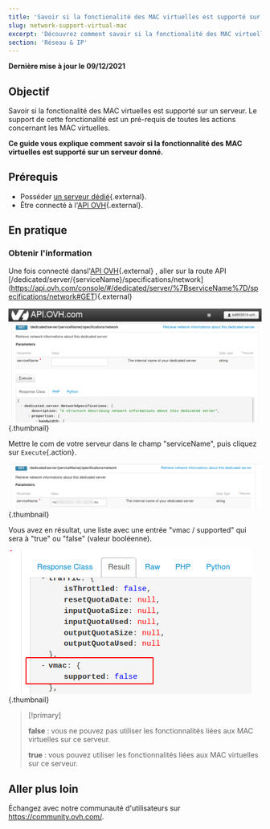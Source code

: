 ```yaml
---
title: 'Savoir si la fonctionalité des MAC virtuelles est supporté sur un serveur donné'
slug: network-support-virtual-mac
excerpt: 'Découvrez comment savoir si la fonctionalité des MAC virtuelles est supporté sur un serveur donné'
section: 'Réseau & IP'
---
```


**Dernière mise à jour le 09/12/2021**

## Objectif

Savoir si la fonctionalité des MAC virtuelles est supporté sur un serveur.
Le support de cette fonctionalité est un pré-requis de toutes les actions concernant les MAC virtuelles.

**Ce guide vous explique comment savoir si la fonctionnalité des MAC virtuelles est supporté sur un serveur donné.**


## Prérequis

* Posséder [un serveur dédié](https://www.ovh.com/fr/serveurs_dedies/){.external}.
* Être connecté à l'[API OVH](https://api.ovh.com/console/){.external}.


## En pratique

### Obtenir l'information

Une fois connecté dansl'[API OVH](https://api.ovh.com/console/){.external} , aller sur la route API [/dedicated/server/{serviceName}/specifications/network] (https://api.ovh.com/console/#/dedicated/server/%7BserviceName%7D/specifications/network#GET){.external}

![SVMAC](images/support_virtual_mac_01.png){.thumbnail}

Mettre le com de votre serveur dans le champ "serviceName", puis cliquez sur `Execute`{.action}.

![SVMAC](images/support_virtual_mac_02.png){.thumbnail}

Vous avez en résultat, une liste avec une entrée "vmac / supported" qui sera à "true" ou "false" (valeur booléenne).

![SVMAC](images/support_virtual_mac_03.png){.thumbnail}

> [!primary]
>
> **false** : vous ne pouvez pas utiliser les fonctionnalités liées aux MAC virtuelles sur ce serveur.
>
> **true** : vous pouvez utiliser les fonctionnalités liées aux MAC virtuelles sur ce serveur.
>

## Aller plus loin

Échangez avec notre communauté d'utilisateurs sur <https://community.ovh.com/>.
